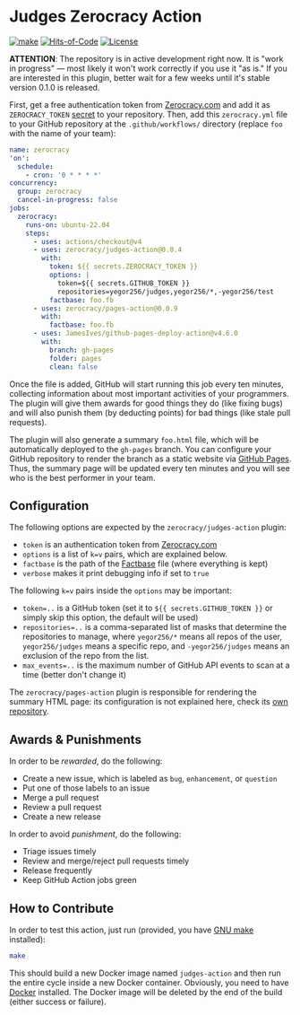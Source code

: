 # Judges Zerocracy Action

[![make](https://github.com/zerocracy/judges-action/actions/workflows/make.yml/badge.svg)](https://github.com/zerocracy/judges-action/actions/workflows/make.yml)
[![Hits-of-Code](https://hitsofcode.com/github/zerocracy/judges-action)](https://hitsofcode.com/view/github/zerocracy/judges-action)
[![License](https://img.shields.io/badge/license-MIT-green.svg)](https://github.com/zerocracy/judges-action/blob/master/LICENSE.txt)

**ATTENTION**: The repository is in active development right now. It is
"work in progress" — most likely it won't work correctly if you use it "as is."
If you are interested in this plugin, better wait for a few weeks until it's
stable version 0.1.0 is released.

First, get a free authentication token from
[Zerocracy.com](https://www.zerocracy.com) and add it as
`ZEROCRACY_TOKEN` [secret][secrets] to your repository.
Then, add this `zerocracy.yml` file to your GitHub repository
at the `.github/workflows/` directory
(replace `foo` with the name of your team):

```yaml
name: zerocracy
'on':
  schedule:
    - cron: '0 * * * *'
concurrency:
  group: zerocracy
  cancel-in-progress: false
jobs:
  zerocracy:
    runs-on: ubuntu-22.04
    steps:
      - uses: actions/checkout@v4
      - uses: zerocracy/judges-action@0.0.4
        with:
          token: ${{ secrets.ZEROCRACY_TOKEN }}
          options: |
            token=${{ secrets.GITHUB_TOKEN }}
            repositories=yegor256/judges,yegor256/*,-yegor256/test
          factbase: foo.fb
      - uses: zerocracy/pages-action@0.0.9
        with:
          factbase: foo.fb
      - uses: JamesIves/github-pages-deploy-action@v4.6.0
        with:
          branch: gh-pages
          folder: pages
          clean: false
```

Once the file is added, GitHub will start running this job every ten
minutes, collecting information about most important activities of
your programmers. The plugin will give them awards for good things
they do (like fixing bugs) and will also punish them (by deducting points)
for bad things (like stale pull requests).

The plugin will also generate a summary `foo.html` file, which will
be automatically deployed to the `gh-pages` branch. You can configure
your GitHub repository to render the branch as a static website via
[GitHub Pages](https://pages.github.com/). Thus,
the summary page will be updated every ten minutes and you will see
who is the best performer in your team.

## Configuration

The following options are expected by the `zerocracy/judges-action` plugin:

* `token` is an authentication token from
  [Zerocracy.com](https://www.zerocracy.com)
* `options` is a list of `k=v` pairs, which are explained below.
* `factbase` is the path of the [Factbase][factbase] file
  (where everything is kept)
* `verbose` makes it print debugging info if set to `true`

The following `k=v` pairs inside the `options` may be important:

* `token=..` is a GitHub token (set it to `${{ secrets.GITHUB_TOKEN }}`
  or simply skip this option, the default will be used)
* `repositories=..` is a comma-separated list of masks that
  determine the repositories to manage, where
`yegor256/*` means all repos of the user,
`yegor256/judges` means a specific repo,
  and
  `-yegor256/judges` means an exclusion of the repo from the list.
* `max_events=..` is the maximum number of GitHub API events to scan
  at a time (better don't change it)

The `zerocracy/pages-action` plugin is responsible for rendering
the summary HTML page: its configuration is not explained here,
check its [own repository](https://github.com/zerocracy/pages-action).

## Awards & Punishments

In order to be _rewarded_, do the following:

* Create a new issue, which is labeled as `bug`, `enhancement`, or `question`
* Put one of those labels to an issue
* Merge a pull request
* Review a pull request
* Create a new release

In order to avoid _punishment_, do the following:

* Triage issues timely
* Review and merge/reject pull requests timely
* Release frequently
* Keep GitHub Action jobs green

## How to Contribute

In order to test this action, just run (provided, you have
[GNU make](https://www.gnu.org/software/make/) installed):

```bash
make
```

This should build a new Docker image named `judges-action`
and then run the entire cycle
inside a new Docker container. Obviously, you need to have
[Docker](https://docs.docker.com/get-docker/) installed. The Docker image
will be deleted by the end of the build (either success or failure).

[factbase]: https://github.com/yegor256/factbase
[secrets]: https://docs.github.com/en/actions/security-guides/using-secrets-in-github-actions
